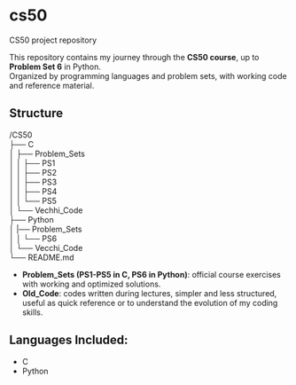 # cs50
CS50 project repository

This repository contains my journey through the **CS50 course**, up to **Problem Set 6** in Python.  
Organized by programming languages and problem sets, with working code and reference material.

## Structure

/CS50                                                                                                                                                                                                                
├── C                                                                                                                                                                                                                
│ ├── Problem_Sets                                                                                                                                                                                                   
│ │ ├── PS1                                                                                                                                                                                                          
│ │ ├── PS2                                                                                                                                                                                                          
│ │ ├── PS3                                                                                                                                                                                                          
│ │ ├── PS4                                                                                                                                                                                                          
│ │ └── PS5                                                                                                                                                                                                          
│ └── Vechhi_Code                                                                                                                                                                                                    
├── Python                                                                                                                                                                                                           
│ |── Problem_Sets                                                                                                                                                                                                   
│ │ └── PS6                                                                                                                                                                                                          
│ └── Vecchi_Code                                                                                                                                                                                                    
└── README.md                                                                                                                                                                                                        


- **Problem_Sets (PS1-PS5 in C, PS6 in Python)**: official course exercises with working and optimized solutions.  
- **Old_Code**: codes written during lectures, simpler and less structured, useful as quick reference or to understand the evolution of my coding skills.

## Languages Included:
- C
- Python
